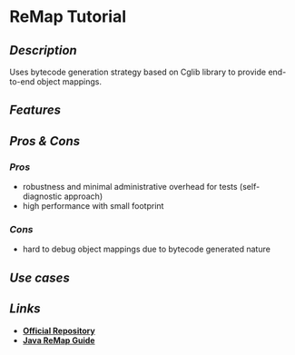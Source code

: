 # ReMap Tutorial

## _Description_

Uses bytecode generation strategy based on Cglib library to provide end-to-end object mappings.

## _Features_

## _Pros & Cons_

### _Pros_

* robustness and minimal administrative overhead for tests \(self-diagnostic approach\)
* high performance with small footprint

### _Cons_

* hard to debug object mappings due to bytecode generated nature

## _Use cases_

## _Links_

* [**Official Repository**](https://github.com/remondis-it/remap)
* [**Java ReMap Guide**](https://reflectoring.io/autotmatic-refactoring-safe-java-mapping/)

